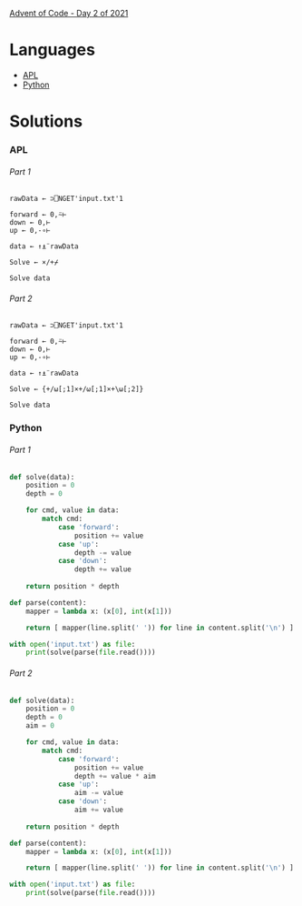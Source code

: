 [Advent of Code - Day 2 of 2021](https://adventofcode.com/2021/day/2)

# Languages

* [APL](#apl)
* [Python](#python)

# Solutions

### APL

###### Part 1
```apl
rawData ← ⊃⎕NGET'input.txt'1

forward ← 0,⍨⊢
down ← 0,⊢
up ← 0,-∘⊢

data ← ↑⍎¨rawData

Solve ← ×/+⌿

Solve data
```

###### Part 2
```apl
rawData ← ⊃⎕NGET'input.txt'1

forward ← 0,⍨⊢
down ← 0,⊢
up ← 0,-∘⊢

data ← ↑⍎¨rawData

Solve ← {+/⍵[;1]×+/⍵[;1]×+\⍵[;2]}

Solve data
```

### Python

###### Part 1
```python
def solve(data):
    position = 0
    depth = 0

    for cmd, value in data:
        match cmd:
            case 'forward':
                position += value
            case 'up':
                depth -= value
            case 'down':
                depth += value
    
    return position * depth

def parse(content):
    mapper = lambda x: (x[0], int(x[1]))

    return [ mapper(line.split(' ')) for line in content.split('\n') ]

with open('input.txt') as file:
    print(solve(parse(file.read())))
```

###### Part 2
```python
def solve(data):
    position = 0
    depth = 0
    aim = 0

    for cmd, value in data:
        match cmd:
            case 'forward':
                position += value
                depth += value * aim
            case 'up':
                aim -= value
            case 'down':
                aim += value
    
    return position * depth

def parse(content):
    mapper = lambda x: (x[0], int(x[1]))

    return [ mapper(line.split(' ')) for line in content.split('\n') ]

with open('input.txt') as file:
    print(solve(parse(file.read())))
```
